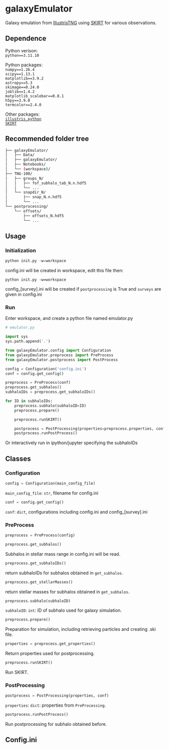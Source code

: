 # galaxyEmulator

Galaxy emulation from [IllustrisTNG](https://www.tng-project.org/) using [SKIRT](https://skirt.ugent.be/root/_home.html) for various observations.

## Dependence
Python verison:  
`python==3.11.10`  

Python packages:  
`numpy==1.26.4`  
`scipy==1.13.1`  
`matplotlib==3.9.2`  
`astropy==5.3`  
`skimage==0.24.0`  
`joblib==1.4.2`  
`matplotlib_scalebar==0.8.1`  
`h5py==3.9.0`  
`termcolor==2.4.0`  

Other packages:  
[`illustris_python`](https://github.com/illustristng/illustris_python)  
[`SKIRT`](https://skirt.ugent.be/root/_installation_guide.html)  

## Recommended folder tree
```bash
├── galaxyEmulator/  
│   ├── Data/  
│   ├── galaxyEmulator/  
│   ├── Notebooks/  
│   └── (workspace)/  
├── TNG-100/  
│   ├── groups_N/  
│   │   ├── fof_subhalo_tab_N.n.hdf5  
│   │   └── ...  
│   └── snapdir_N/  
│       ├── snap_N.n.hdf5  
│       └── ...  
└── postprocessing/  
    └── offsets/  
        ├── offsets_N.hdf5  
        └── ...  
```

## Usage
### Initialization
```Python
python init.py -w=workspace
```
config.ini will be created in workspace, edit this file then:
```
python init.py -w=workspace
```
config_\[survey\].ini will be created if `postprocessing` is True and `surveys` are given in config.ini

### Run
Enter workspace, and create a python file named emulator.py
```Python
# emulator.py

import sys
sys.path.append('.')

from galaxyEmulator.config import Configuration
from galaxyEmulator.preprocess import PreProcess
from galaxyEmulator.postprocess import PostProcess

config = Configuration('config.ini')
conf = config.get_config()

preprocess = PreProcess(conf)
preprocess.get_subhalos()
subhaloIDs = preprocess.get_subhaloIDs()

for ID in subhaloIDs:
    preprocess.subhalo(subhaloID=ID)
    preprocess.prepare()

    preprocess.runSKIRT()

    postprocess = PostProcessing(properties=preprocess.properties, conf)
    postprocess.runPostProcess()
```  
Or interactively run in ipython/jupyter specifying the subhaloIDs 

## Classes
### Configuration
```Python
config = Configuration(main_config_file)
```
`main_config_file`: `str`, filename for config.ini  
```Python
conf = config.get_config()
```  
`conf`: `dict`, configurations including config.ini and config_\[survey\].ini

### PreProcess
```Python
preprocess = PreProcess(config)
```  
```Python
preprocess.get_subhalos()
```  
Subhalos in stellar mass range in config.ini will be read.  
```Python
preprocess.get_subhaloIDs()
```  
return subhaloIDs for subhalos obtained in `get_subhalos`.  
```Python
preprocess.get_stellarMasses()
```
return stellar masses for subhalos obtained in `get_subhalos`.
```Python
preprocess.subhalo(subhaloID)
```
`subhaloID`: `int`: ID of subhalo used for galaxy simulation.  
```Python
preprocess.prepare()
```
Preparation for simulation, including retrieving particles and creating .ski file.  
```Python
properties = preprocess.get_properties()
```
Return properties used for postprocessing.  
```Python
preprocess.runSKIRT()
```
Run SKIRT.  

### PostProcessing
```Python
postprocess = PostProcessing(properties, conf)
```
`properties`: `dict`: properties from `PreProcessing`.  
```Python
postprocess.runPostProcess()
```
Run postprocessing for subhalo obtained before.  

## Config.ini